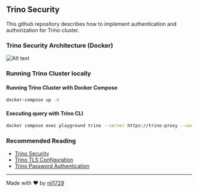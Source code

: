 ## Trino Security

This github repository describes how to implement authentication and authorization for Trino cluster.

### Trino Security Architecture (Docker)

![Alt text](architecture.png)

### Running Trino Cluster locally

#### Running Trino Cluster with Docker Compose

```bash
docker-compose up -d
```

#### Executing query with Trino CLI

```bash
docker compose exec playground trino --server https://trino-proxy --user trino --password --insecure
```

### Recommended Reading

- [Trino Security](https://trino.io/docs/current/security/overview.html)
- [Trino TLS Configuration](https://trino.io/docs/current/security/tls.html)
- [Trino Password Authentication](https://trino.io/docs/current/security/password-file.html)

---

Made with ❤️ by [nil1729](https://github.com/nil1729)
